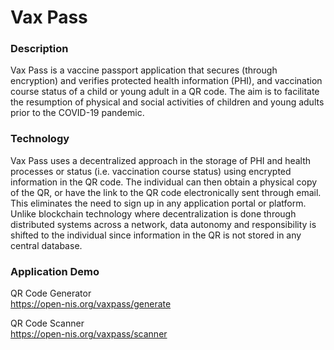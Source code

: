 # Vax Pass

### Description
Vax Pass is a vaccine passport application that secures (through encryption) and verifies protected health information (PHI), and vaccination course status of a child or young adult in a QR code. The aim is to facilitate the resumption of physical and social activities of children and young adults prior to the COVID-19 pandemic.

### Technology
Vax Pass uses a decentralized approach in the storage of PHI and health processes or status (i.e. vaccination course status) using encrypted information in the QR code. The individual can then obtain a physical copy of the QR, or have the link to the QR code electronically sent through email. This eliminates the need to sign up in any application portal or platform. Unlike blockchain technology where decentralization is done through distributed systems across a network, data autonomy and responsibility is shifted to the individual since information in the QR is not stored in any central database.

### Application Demo
QR Code Generator<br />
https://open-nis.org/vaxpass/generate

QR Code Scanner<br />
https://open-nis.org/vaxpass/scanner
